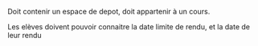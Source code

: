 Doit contenir un espace de depot, doit appartenir à un cours.

Les elèves doivent pouvoir connaitre la date limite de rendu, et la date de leur rendu

